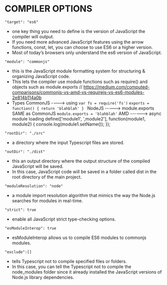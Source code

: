 # COMPILER OPTIONS

`"target": "es6"`
- one key thing you need to define is the version of JavaScript the compiler will output. 
- If you need more advanced JavaScript features
        using the arrow functions, 
        const, let, 
    you can choose to use ES6 or a higher version. 
- Most of today’s browsers only understand the es6 version of JavaScript. 


`"module": "commonjs"` 
- this is the JavaScript module formatting system for structuring & organizing JavaScript code. 
- This lets the compiler use module functions such as require() and objects such as module.exports
    // https://medium.com/computed-comparisons/commonjs-vs-amd-vs-requirejs-vs-es6-modules-2e814b114a0b
- Types
    CommonJS ----> <import> using `var fs = require('fs')`           <export> `exports = function() { return 'blahblah' } `
    NodeJS -----> module.exports    <import> SAME as CommonJS       <export> `module.exports = 'blahblah'`
    AMD ------> async module loading
        define(['module1', ',module2'], function(module1, module2) {
            console.log(module1.setName());
        });


`"rootDir": "./src"` 
- a directory where the input Typescript files are stored. 


`"outDir": "./dist"` 
- this an output directory where the output structure of the compiled JavaScript will be saved. 
- In this case, JavaScript code will be saved in a folder called dist in the root directory of the main project.

`"moduleResolution": "node"` 
- a module import resolution algorithm that mimics the way the Node.js searches for modules in real-time.

`"strict": true` 
- enable all JavaScript strict type-checking options.

`"esModuleInterop": true`
- esModuleInterop allows us to compile ES6 modules to commonjs modules.

`"exclude":[]` 
- tells Typescript not to compile specified files or folders. 
- In this case, you can tell the Typescript not to compile the node_modules folder 
    since it already installed the JavaScript versions of Node.js library dependencies.


    